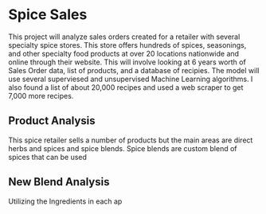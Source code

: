 # Spice Sales
This project will analyze sales orders created for a retailer with several specialty spice stores. This store offers hundreds of spices, seasonings, and other specialty food products at over 20 locations nationwide and online through their website. This will involve looking at 6 years worth of Sales Order data, list of products, and a database of recipies.   The model will use several superviesed and unsupervised Machine Learning algorithms.   I also found a list of about 20,000 recipes and used a web scraper to get 7,000 more recipes.

## Product Analysis

This spice retailer sells a number of products but the main areas are direct herbs and spices and spice blends.  Spice blends are custom blend of spices that can be used 




## New Blend Analysis
Utilizing the Ingredients in each ap
